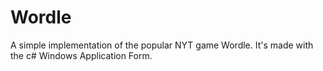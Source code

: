 # Wordle
 A simple implementation of the popular NYT game Wordle. It's made with the c# Windows Application Form.
